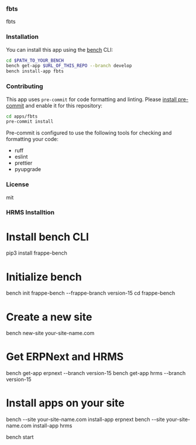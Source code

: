 ### fbts

fbts

### Installation

You can install this app using the [bench](https://github.com/frappe/bench) CLI:

```bash
cd $PATH_TO_YOUR_BENCH
bench get-app $URL_OF_THIS_REPO --branch develop
bench install-app fbts
```

### Contributing

This app uses `pre-commit` for code formatting and linting. Please [install pre-commit](https://pre-commit.com/#installation) and enable it for this repository:

```bash
cd apps/fbts
pre-commit install
```

Pre-commit is configured to use the following tools for checking and formatting your code:

- ruff
- eslint
- prettier
- pyupgrade

### License

mit

### HRMS Installtion


# Install bench CLI
pip3 install frappe-bench

# Initialize bench
bench init frappe-bench --frappe-branch version-15
cd frappe-bench


# Create a new site
bench new-site your-site-name.com

# Get ERPNext and HRMS
bench get-app erpnext --branch version-15
bench get-app hrms --branch version-15

# Install apps on your site
bench --site your-site-name.com install-app erpnext
bench --site your-site-name.com install-app hrms


bench start
